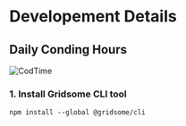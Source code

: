 # Developement Details

## Daily Conding Hours

![CodTime](https://img.shields.io/badge/dynamic/json?color=informational&label=Coding%20Hours&query=%24.data%5B5%5D.grand_total.text&url=https%3A%2F%2Fwakatime.com%2Fshare%2F%40HRSlab%2Fbf231007-0255-4824-9490-b836eca49a51.json)

### 1. Install Gridsome CLI tool

`npm install --global @gridsome/cli`
